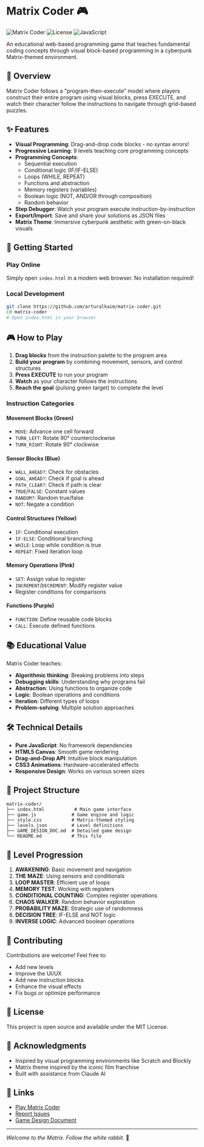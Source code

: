 # Matrix Coder 🎮

![Matrix Coder](https://img.shields.io/badge/Version-1.0-green) ![License](https://img.shields.io/badge/License-MIT-blue) ![JavaScript](https://img.shields.io/badge/JavaScript-ES6-yellow)

An educational web-based programming game that teaches fundamental coding concepts through visual block-based programming in a cyberpunk Matrix-themed environment.

## 🎯 Overview

Matrix Coder follows a "program-then-execute" model where players construct their entire program using visual blocks, press EXECUTE, and watch their character follow the instructions to navigate through grid-based puzzles.

## ✨ Features

- **Visual Programming**: Drag-and-drop code blocks - no syntax errors!
- **Progressive Learning**: 9 levels teaching core programming concepts
- **Programming Concepts**:
  - Sequential execution
  - Conditional logic (IF/IF-ELSE)
  - Loops (WHILE, REPEAT)
  - Functions and abstraction
  - Memory registers (variables)
  - Boolean logic (NOT, AND/OR through composition)
  - Random behavior
- **Step Debugger**: Watch your program execute instruction-by-instruction
- **Export/Import**: Save and share your solutions as JSON files
- **Matrix Theme**: Immersive cyberpunk aesthetic with green-on-black visuals

## 🚀 Getting Started

### Play Online
Simply open `index.html` in a modern web browser. No installation required!

### Local Development
```bash
git clone https://github.com/arturalkaim/matrix-coder.git
cd matrix-coder
# Open index.html in your browser
```

## 🎮 How to Play

1. **Drag blocks** from the instruction palette to the program area
2. **Build your program** by combining movement, sensors, and control structures
3. **Press EXECUTE** to run your program
4. **Watch** as your character follows the instructions
5. **Reach the goal** (pulsing green target) to complete the level

### Instruction Categories

#### Movement Blocks (Green)
- `MOVE`: Advance one cell forward
- `TURN_LEFT`: Rotate 90° counterclockwise
- `TURN_RIGHT`: Rotate 90° clockwise

#### Sensor Blocks (Blue)
- `WALL_AHEAD?`: Check for obstacles
- `GOAL_AHEAD?`: Check if goal is ahead
- `PATH_CLEAR?`: Check if path is clear
- `TRUE`/`FALSE`: Constant values
- `RANDOM?`: Random true/false
- `NOT`: Negate a condition

#### Control Structures (Yellow)
- `IF`: Conditional execution
- `IF-ELSE`: Conditional branching
- `WHILE`: Loop while condition is true
- `REPEAT`: Fixed iteration loop

#### Memory Operations (Pink)
- `SET`: Assign value to register
- `INCREMENT`/`DECREMENT`: Modify register value
- Register conditions for comparisons

#### Functions (Purple)
- `FUNCTION`: Define reusable code blocks
- `CALL`: Execute defined functions

## 📚 Educational Value

Matrix Coder teaches:
- **Algorithmic thinking**: Breaking problems into steps
- **Debugging skills**: Understanding why programs fail
- **Abstraction**: Using functions to organize code
- **Logic**: Boolean operations and conditions
- **Iteration**: Different types of loops
- **Problem-solving**: Multiple solution approaches

## 🛠 Technical Details

- **Pure JavaScript**: No framework dependencies
- **HTML5 Canvas**: Smooth game rendering
- **Drag-and-Drop API**: Intuitive block manipulation
- **CSS3 Animations**: Hardware-accelerated effects
- **Responsive Design**: Works on various screen sizes

## 📁 Project Structure

```
matrix-coder/
├── index.html           # Main game interface
├── game.js             # Game engine and logic
├── style.css           # Matrix-themed styling
├── levels.json         # Level definitions
├── GAME_DESIGN_DOC.md  # Detailed game design
└── README.md           # This file
```

## 🎯 Level Progression

1. **AWAKENING**: Basic movement and navigation
2. **THE MAZE**: Using sensors and conditionals
3. **LOOP MASTER**: Efficient use of loops
4. **MEMORY TEST**: Working with registers
5. **CONDITIONAL COUNTING**: Complex register operations
6. **CHAOS WALKER**: Random behavior exploration
7. **PROBABILITY MAZE**: Strategic use of randomness
8. **DECISION TREE**: IF-ELSE and NOT logic
9. **INVERSE LOGIC**: Advanced boolean operations

## 🤝 Contributing

Contributions are welcome! Feel free to:
- Add new levels
- Improve the UI/UX
- Add new instruction blocks
- Enhance the visual effects
- Fix bugs or optimize performance

## 📝 License

This project is open source and available under the MIT License.

## 🙏 Acknowledgments

- Inspired by visual programming environments like Scratch and Blockly
- Matrix theme inspired by the iconic film franchise
- Built with assistance from Claude AI

## 🔗 Links

- [Play Matrix Coder](https://arturalkaim.github.io/matrix-coder/)
- [Report Issues](https://github.com/arturalkaim/matrix-coder/issues)
- [Game Design Document](GAME_DESIGN_DOC.md)

---

*Welcome to the Matrix. Follow the white rabbit.* 🐇